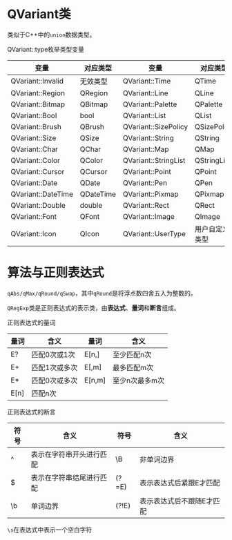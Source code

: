 # QVariant类

类似于C++中的`union`数据类型。

QVariant::type枚举类型变量

| 变量               | 对应类型  | 变量                 | 对应类型       |
| ------------------ | --------- | -------------------- | -------------- |
| QVariant::Invalid  | 无效类型  | QVariant::Time       | QTime          |
| QVariant::Region   | QRegion   | QVariant::Line       | QLine          |
| QVariant::Bitmap   | QBitmap   | QVariant::Palette    | QPalette       |
| QVariant::Bool     | bool      | QVariant::List       | QList          |
| QVariant::Brush    | QBrush    | QVariant::SizePolicy | QSizePolicy    |
| QVariant::Size     | QSize     | QVariant::String     | QString        |
| QVariant::Char     | QChar     | QVariant::Map        | QMap           |
| QVariant::Color    | QColor    | QVariant::StringList | QStringList    |
| QVariant::Cursor   | QCursor   | QVariant::Point      | QPoint         |
| QVariant::Date     | QDate     | QVariant::Pen        | QPen           |
| QVariant::DateTime | QDateTime | QVariant::Pixmap     | QPixmap        |
| QVariant::Double   | double    | QVariant::Rect       | QRect          |
| QVariant::Font     | QFont     | QVariant::Image      | QImage         |
| QVariant::Icon     | QIcon     | QVariant::UserType   | 用户自定义类型 |

# 算法与正则表达式

`qAbs/qMax/qRound/qSwap`，其中`qRound`是将浮点数四舍五入为整数的。

`QRegExp`类是正则表达式的表示类，由**表达式**、**量词**和**断言**组成。

正则表达式的量词

| 量词 | 含义          | 量词   | 含义           |
| ---- | ------------- | ------ | -------------- |
| E?   | 匹配0次或1次  | E[n,]  | 至少匹配n次    |
| E+   | 匹配1次或多次 | E[,m]  | 最多匹配m次    |
| E*   | 匹配0次或多次 | E[n,m] | 至少n次最多m次 |
| E[n] | 匹配n次       |        |                |

正则表达式的断言

| 符号 | 含义                     | 符号  | 含义                      |
| ---- | ------------------------ | ----- | ------------------------- |
| ^    | 表示在字符串开头进行匹配 | \B    | 非单词边界                |
| $    | 表示在字符串结尾进行匹配 | (?=E) | 表示表达式后紧跟E才匹配   |
| \b   | 单词边界                 | (?!E) | 表示表达式后不跟随E才匹配 |

`\s`在表达式中表示一个空白字符

